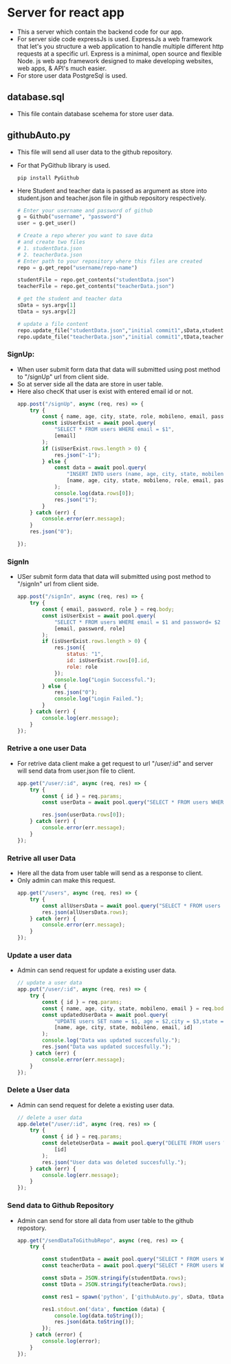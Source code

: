 # Server for react app

* This a server which contain the backend code for our app.
* For server side code expressJs is used. ExpressJs a web framework that let's you structure a web application to handle multiple different http requests at a specific url. Express is a minimal, open source and flexible Node. js web app framework designed to make developing websites, web apps, & API's much easier.
* For store user data PostgreSql is used.

## database.sql
* This file contain database scehema for store user data.

## githubAuto.py
* This file will send all user data to the github repository.
* For that PyGithub library is used.

    ```
    pip install PyGithub
    ```
* Here Student and teacher data is passed as argument as store into student.json and teacher.json file in github repository respectively.

    ```python
    # Enter your username and password of github
    g = Github("username", "password")
    user = g.get_user()

    # Create a repo wherer you want to save data
    # and create two files
    # 1. studentData.json
    # 2. teacherData.json
    # Enter path to your repository where this files are created
    repo = g.get_repo("username/repo-name")
    
    studentFile = repo.get_contents("studentData.json")
    teacherFile = repo.get_contents("teacherData.json")
    
    # get the student and teacher data
    sData = sys.argv[1]
    tData = sys.argv[2]
    
    # update a file content
    repo.update_file("studentData.json","initial commit1",sData,studentFile.sha)
    repo.update_file("teacherData.json","initial commit1",tData,teacherFile.sha)

    ```
### SignUp:

* When user submit form data that data will submitted using post method to "/signUp" url from client side.
* So at server side all the data are store in user table.
* Here also checK that user is exist with entered email id or not.
    ```javascript
    app.post("/signUp", async (req, res) => {
        try {
            const { name, age, city, state, role, mobileno, email, password } = req.body;
            const isUserExist = await pool.query(
                "SELECT * FROM users WHERE email = $1",
                [email]
            );
            if (isUserExist.rows.length > 0) {
                res.json("-1");
            } else {
                const data = await pool.query(
                    "INSERT INTO users (name, age, city, state, mobileno,role, email, password) VALUES($1,$2,$3,$4,$5,$6,$7,$8) RETURNING *",
                    [name, age, city, state, mobileno, role, email, password]
                );
                console.log(data.rows[0]);
                res.json("1");
            }
        } catch (err) {
            console.error(err.message);
        }
        res.json("0");

    });
    ```

### SignIn

* USer submit form data that data will submitted using post method to "/signIn" url from client side.
    ```javascript
    app.post("/signIn", async (req, res) => {
        try {
            const { email, password, role } = req.body;
            const isUserExist = await pool.query(
                "SELECT * FROM users WHERE email = $1 and password= $2 and role=$3",
                [email, password, role]
            );
            if (isUserExist.rows.length > 0) {
                res.json({
                    status: "1",
                    id: isUserExist.rows[0].id,
                    role: role
                });
                console.log("Login Successful.");
            } else {
                res.json("0");
                console.log("Login Failed.");
            }
        } catch (err) {
            console.log(err.message);
        }
    });
    ```

### Retrive a one user Data

* For retrive data client make a get request to url "/user/:id" and server will send data from user.json file to client.

    ```javascript
    app.get("/user/:id", async (req, res) => {
        try {
            const { id } = req.params;
            const userData = await pool.query("SELECT * FROM users WHERE id = $1", [id]);

            res.json(userData.rows[0]);
        } catch (err) {
            console.error(err.message);
        }
    });
    ```

### Retrive all user Data

* Here all the data from user table will send as a response to client.
* Only admin can make this request.
    ```javascript
    app.get("/users", async (req, res) => {
        try {
            const allUsersData = await pool.query("SELECT * FROM users ORDER BY role ASC, name ASC");
            res.json(allUsersData.rows);
        } catch (err) {
            console.error(err.message);
        }
    });
    ```

### Update a user data
* Admin can send request for update a existing user data.
    ```javascript
    // update a user data
    app.put("/user/:id", async (req, res) => {
        try {
            const { id } = req.params;
            const { name, age, city, state, mobileno, email } = req.body;
            const updatedUserData = await pool.query(
                "UPDATE users SET name = $1, age = $2,city = $3,state = $4,mobileno = $5,email = $6 WHERE id = $7",
                [name, age, city, state, mobileno, email, id]
            );
            console.log("Data was updated succesfully.");
            res.json("Data was updated succesfully.");
        } catch (err) {
            console.error(err.message);
        }
    });
    ```

### Delete a User data

* Admin can send request for delete a existing user data.
    ```javascript
    // delete a user data
    app.delete("/user/:id", async (req, res) => {
        try {
            const { id } = req.params;
            const deleteUserData = await pool.query("DELETE FROM users WHERE id = $1",
                [id]
            );
            res.json("User data was deleted succesfully.");
        } catch (err) {
            console.log(err.message);
        }
    });
    ```
### Send data to Github Repository
* Admin can send for store all data from user table to the github repostory.
    ```javascript
    app.get("/sendDataToGithubRepo", async (req, res) => {
        try {

            const studentData = await pool.query("SELECT * FROM users WHERE role='Student'");
            const teacherData = await pool.query("SELECT * FROM users WHERE role='Teacher'");

            const sData = JSON.stringify(studentData.rows);
            const tData = JSON.stringify(teacherData.rows);

            const res1 = spawn('python', ['githubAuto.py', sData, tData]);

            res1.stdout.on('data', function (data) {
                console.log(data.toString());
                res.json(data.toString());
            });
        } catch (error) {
            console.log(error);
        }
    });
    ```